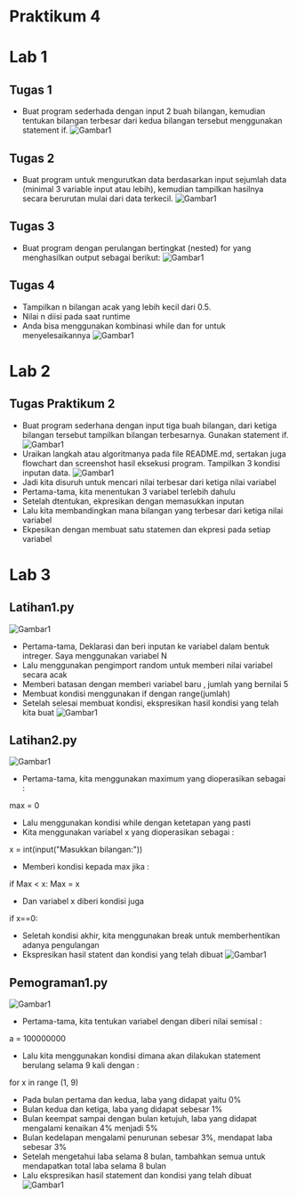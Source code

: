 # Praktikum 4
# Lab 1 
## Tugas 1 
- Buat program sederhada dengan input 2 buah bilangan, kemudian tentukan bilangan terbesar dari kedua bilangan tersebut
menggunakan statement if.
![Gambar1](gambar/lab1.1.png)
## Tugas 2 
- Buat program untuk mengurutkan data berdasarkan input sejumlah data (minimal 3 variable input atau lebih), kemudian tampilkan hasilnya secara berurutan mulai dari data terkecil.
![Gambar1](gambar/lab1.2.png)
## Tugas 3
- Buat program dengan perulangan bertingkat (nested) for yang menghasilkan output sebagai berikut:
![Gambar1](gambar/lab1.3.1.png)
## Tugas 4
- Tampilkan n bilangan acak yang lebih kecil dari 0.5.
- Nilai n diisi pada saat runtime
- Anda bisa menggunakan kombinasi while dan for untuk menyelesaikannya
![Gambar1](gambar/lab1.4.png)
# Lab 2
## Tugas Praktikum 2
- Buat program sederhana dengan input tiga buah bilangan, dari ketiga bilangan tersebut tampilkan bilangan terbesarnya. Gunakan statement if.
![Gambar1](gambar/lab2.1.png)
- Uraikan langkah atau algoritmanya pada file README.md, sertakan juga flowchart dan screenshot hasil eksekusi program. Tampilkan 3 kondisi inputan data.
![Gambar1](gambar/lab2.2.png)
- Jadi kita disuruh untuk mencari nilai terbesar dari ketiga nilai variabel
- Pertama-tama, kita menentukan 3 variabel terlebih dahulu
- Setelah dtentukan, ekpresikan dengan memasukkan inputan
- Lalu kita membandingkan mana bilangan yang terbesar dari ketiga nilai variabel
- Ekpesikan dengan membuat satu statemen dan ekpresi pada setiap variabel
# Lab 3 
## Latihan1.py
![Gambar1](gambar/lab3.1.png)
- Pertama-tama, Deklarasi dan beri inputan ke variabel dalam bentuk intreger. Saya menggunakan variabel N
- Lalu menggunakan pengimport random untuk memberi nilai variabel secara acak
- Memberi batasan dengan memberi variabel baru , jumlah yang bernilai 5 
- Membuat kondisi menggunakan if dengan range(jumlah)
- Setelah selesai membuat kondisi, ekspresikan hasil kondisi yang telah kita buat
![Gambar1](gambar/lab3.2.png)
## Latihan2.py
![Gambar1](gambar/lab3.3.png)
- Pertama-tama, kita menggunakan maximum yang dioperasikan sebagai :

max = 0

- Lalu menggunakan kondisi while dengan ketetapan yang pasti
- Kita menggunakan variabel x yang dioperasikan sebagai :

x = int(input("Masukkan bilangan:"))

- Memberi kondisi kepada max jika :

if Max < x:
  Max = x

- Dan variabel x diberi kondisi juga

if x==0:

- Seletah kondisi akhir, kita menggunakan break untuk memberhentikan adanya pengulangan 
- Ekspresikan hasil statent dan kondisi yang telah dibuat
![Gambar1](gambar/lab3.4.png)
## Pemograman1.py
![Gambar1](gambar/lab3.5.png)
- Pertama-tama, kita tentukan variabel dengan diberi nilai semisal :

a = 100000000

- Lalu kita menggunakan kondisi dimana akan dilakukan statement berulang selama 9 kali dengan : 

for x in range (1, 9)

- Pada bulan pertama dan kedua, laba yang didapat yaitu 0%
- Bulan kedua dan ketiga, laba yang didapat sebesar 1%
- Bulan keempat sampai dengan bulan ketujuh, laba yang didapat mengalami kenaikan 4% menjadi 5%
- Bulan kedelapan mengalami penurunan sebesar 3%, mendapat laba sebesar 3%
- Setelah mengetahui laba selama 8 bulan, tambahkan semua untuk mendapatkan total laba selama 8 bulan
- Lalu ekspresikan hasil statement dan kondisi yang telah dibuat
![Gambar1](gambar/lab3.6.png)
